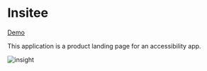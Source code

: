 # Insitee

[Demo](https://makensonn.github.io/insitee/)

This application is a product landing page for an accessibility app.

![insight](https://github.com/makensonn/insitee/assets/22712773/5202669c-e31f-495a-a1b8-ca265d0926e9)

